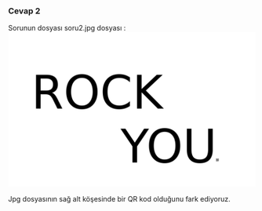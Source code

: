 ### Cevap 2 ###

Sorunun dosyası soru2.jpg dosyası :
<img src="soru2.jpg">

Jpg dosyasının sağ alt köşesinde bir QR kod olduğunu fark ediyoruz.
